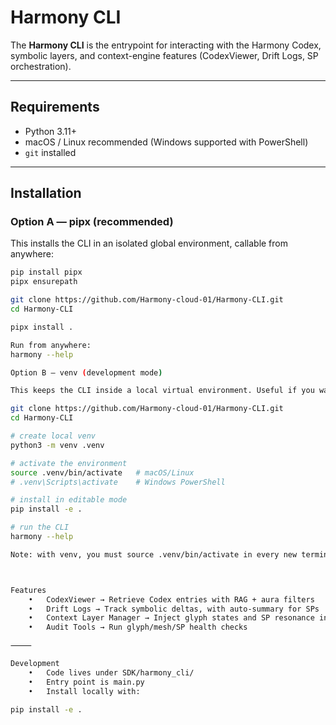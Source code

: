 # Harmony CLI

The **Harmony CLI** is the entrypoint for interacting with the Harmony Codex, symbolic layers, and context-engine features (CodexViewer, Drift Logs, SP orchestration).

---

## Requirements
- Python 3.11+
- macOS / Linux recommended (Windows supported with PowerShell)
- `git` installed

---

## Installation

### Option A — pipx (recommended)
This installs the CLI in an isolated global environment, callable from anywhere:

```bash
pip install pipx
pipx ensurepath

git clone https://github.com/Harmony-cloud-01/Harmony-CLI.git
cd Harmony-CLI

pipx install .

Run from anywhere:
harmony --help

Option B — venv (development mode)

This keeps the CLI inside a local virtual environment. Useful if you want to develop or modify the CLI itself.

git clone https://github.com/Harmony-cloud-01/Harmony-CLI.git
cd Harmony-CLI

# create local venv
python3 -m venv .venv

# activate the environment
source .venv/bin/activate   # macOS/Linux
# .venv\Scripts\activate    # Windows PowerShell

# install in editable mode
pip install -e .

# run the CLI
harmony --help

Note: with venv, you must source .venv/bin/activate in every new terminal session.



Features
	•	CodexViewer → Retrieve Codex entries with RAG + aura filters
	•	Drift Logs → Track symbolic deltas, with auto-summary for SPs
	•	Context Layer Manager → Inject glyph states and SP resonance into prompts
	•	Audit Tools → Run glyph/mesh/SP health checks

⸻

Development
	•	Code lives under SDK/harmony_cli/
	•	Entry point is main.py
	•	Install locally with:

pip install -e .


